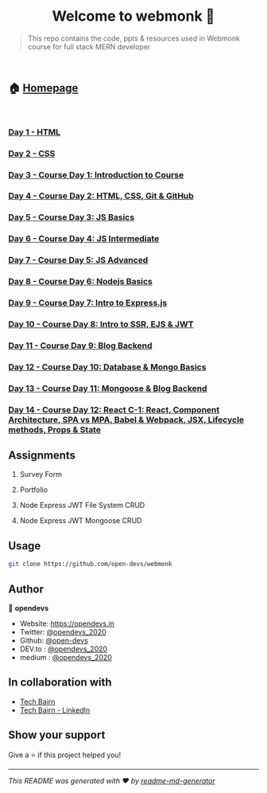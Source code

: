 # <center> Welcome to webmonk 👋 </center>

> This repo contains the code, ppts &amp; resources used in Webmonk course for full stack MERN developer

<br>

## 🏠 [Homepage](https://github.com/open-devs/webmonk)

<br>

### [Day 1 - HTML](https://github.com/open-devs/webmonk/tree/master/Day%201)

### [Day 2 - CSS](https://github.com/open-devs/webmonk/tree/master/Day%202)

### [Day 3 - Course Day 1: Introduction to Course](https://github.com/open-devs/webmonk/tree/master/Course%20Day%201)

### [Day 4 - Course Day 2: HTML, CSS, Git & GitHub](https://github.com/open-devs/webmonk/tree/master/Course%20Day%202)

### [Day 5 - Course Day 3: JS Basics](https://github.com/open-devs/webmonk/tree/master/Course%20Day%203)

### [Day 6 - Course Day 4: JS Intermediate](https://github.com/open-devs/webmonk/tree/master/Course%20Day%204)

### [Day 7 - Course Day 5: JS Advanced](https://github.com/open-devs/webmonk/tree/master/Course%20Day%205)

### [Day 8 - Course Day 6: Nodejs Basics](https://github.com/open-devs/webmonk/tree/master/Course%20Day%206)

### [Day 9 - Course Day 7: Intro to Express.js](https://github.com/open-devs/webmonk/tree/master/Course%20Day%207)

### [Day 10 - Course Day 8: Intro to SSR, EJS & JWT](https://github.com/open-devs/webmonk/tree/master/Course%20Day%208)

### [Day 11 - Course Day 9: Blog Backend](https://github.com/open-devs/webmonk/tree/master/Course%20Day%209)

### [Day 12 - Course Day 10: Database & Mongo Basics](https://github.com/open-devs/webmonk/tree/master/Course%20Day%2010)

### [Day 13 - Course Day 11: Mongoose & Blog Backend](https://github.com/open-devs/webmonk/tree/master/Course%20Day%2011)

### [Day 14 - Course Day 12: React C-1: React, Component Architecture, SPA vs MPA, Babel & Webpack, JSX, Lifecycle methods, Props & State](https://github.com/open-devs/webmonk/tree/master/Course%20Day%2012)

## Assignments

1. Survey Form

2. Portfolio

3. Node Express JWT File System CRUD

4. Node Express JWT Mongoose CRUD

## Usage

```sh
git clone https://github.com/open-devs/webmonk
```

## Author

👤 **opendevs**

* Website: https://opendevs.in
* Twitter: [@opendevs_2020](https://twitter.com/opendevs_2020)
* Github: [@open-devs](https://github.com/open-devs)
* DEV.to : [@opendevs_2020](https://dev.to/opendevs_2020)
* medium : [@opendevs_2020](https://medium.com/@opendevs_2020)

## In collaboration with

* [Tech Bairn](https://techbairn.com/)
* [Tech Bairn - LinkedIn](https://www.linkedin.com/company/techbairn/)

## Show your support

Give a ⭐️ if this project helped you!

***
_This README was generated with ❤️ by [readme-md-generator](https://github.com/kefranabg/readme-md-generator)_
